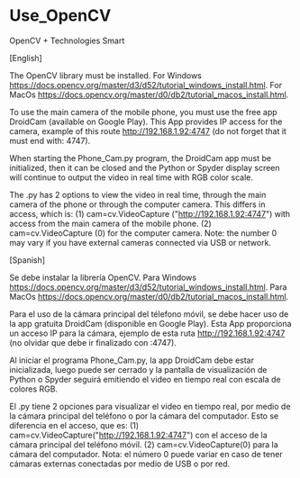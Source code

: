 # Use_OpenCV
OpenCV + Technologies Smart


[English]

The OpenCV library must be installed.
For Windows https://docs.opencv.org/master/d3/d52/tutorial_windows_install.html.
For MacOs https://docs.opencv.org/master/d0/db2/tutorial_macos_install.html.

To use the main camera of the mobile phone, you must use the free app DroidCam (available on Google Play).
This App provides IP access for the camera, example of this route http://192.168.1.92:4747 (do not forget that it must end with: 4747).

When starting the Phone_Cam.py program, the DroidCam app must be initialized, then it can be closed and the Python or Spyder display screen will continue to output the video in real time with RGB color scale.

The .py has 2 options to view the video in real time, through the main camera of the phone or through the computer camera. This differs in access, which is:
(1) cam=cv.VideoCapture ("http://192.168.1.92:4747") with access from the main camera of the mobile phone.
(2) cam=cv.VideoCapture (0) for the computer camera. Note: the number 0 may vary if you have external cameras connected via USB or network.



[Spanish]

Se debe instalar la librería OpenCV. 
Para Windows https://docs.opencv.org/master/d3/d52/tutorial_windows_install.html.
Para MacOs https://docs.opencv.org/master/d0/db2/tutorial_macos_install.html.

Para el uso de la cámara principal del télefono móvil, se debe hacer uso de la app gratuita DroidCam (disponible en Google Play). 
Esta App proporciona un acceso IP para la cámara, ejemplo de esta ruta http://192.168.1.92:4747 (no olvidar que debe ir finalizado con :4747).

Al iniciar el programa Phone_Cam.py, la app DroidCam debe estar inicializada, luego puede ser cerrado y la pantalla de visualización de Python o Spyder seguirá emitiendo el video en tiempo real con escala de colores RGB.

El .py tiene 2 opciones para visualizar el video en tiempo real, por medio de la cámara principal del teléfono o por la cámara del computador. Esto se diferencia en el acceso, que es:
(1) cam=cv.VideoCapture("http://192.168.1.92:4747") con el acceso de la cámara principal del teléfono móvil.
(2) cam=cv.VideoCapture(0) para la cámara del computador. Nota: el número 0 puede variar en caso de tener cámaras externas conectadas por medio de USB o por red.
